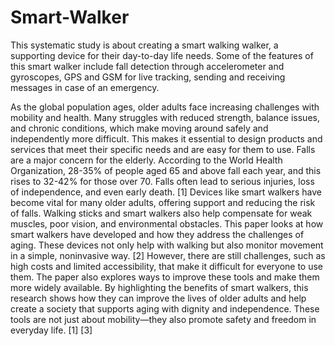 # Smart-Walker
This systematic study is about creating a smart walking walker, a supporting device for their day-to-day life needs. Some of the features of this smart walker include fall detection through accelerometer and gyroscopes, GPS and GSM for live tracking, sending and receiving messages in case of an emergency. 

As the global population ages, older adults face increasing
challenges with mobility and health. Many struggles with
reduced strength, balance issues, and chronic conditions,
which make moving around safely and independently more
difficult. This makes it essential to design products and
services that meet their specific needs and are easy for them
to use. Falls are a major concern for the elderly. According
to the World Health Organization, 28-35% of people aged
65 and above fall each year, and this rises to 32-42% for
those over 70. Falls often lead to serious injuries, loss of
independence, and even early death. [1] Devices like smart
walkers have become vital for many older adults, offering
support and reducing the risk of falls. Walking sticks and
smart walkers also help compensate for weak muscles, poor
vision, and environmental obstacles. This paper looks at
how smart walkers have developed and how they address
the challenges of aging. These devices not only help with
walking but also monitor movement in a simple, noninvasive
way. [2] However, there are still challenges, such
as high costs and limited accessibility, that make it difficult
for everyone to use them. The paper also explores ways to
improve these tools and make them more widely available.
By highlighting the benefits of smart walkers, this research
shows how they can improve the lives of older adults and
help create a society that supports aging with dignity and
independence. These tools are not just about mobility—they
also promote safety and freedom in everyday life. [1] [3]
